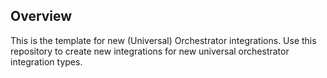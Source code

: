 ## Overview

This is the template for new (Universal) Orchestrator integrations.
Use this repository to create new integrations for new universal orchestrator integration types. 